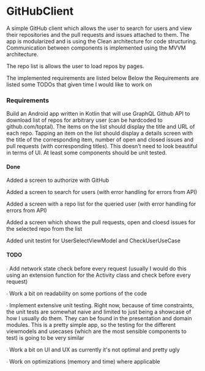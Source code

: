 # GitHubClient
A simple GitHub client which allows the user to search for users and view their repositories and the pull requests and issues attached to them.
The app is modularized and is using the Clean architecture for code structuring. Communication between components is implemented using the MVVM architecture.

The repo list is allows the user to load repos by pages.

The implemented requirements are listed below
Below the Requirements are listed some TODOs that given time I would like to work on

### Requirements
Build an Android app written in Kotlin that will use GraphQL Github API to download list of repos for arbitrary user (can be hardcoded to github.com/toptal). The items on the list should display the title and URL of each repo.
Tapping an item on the list should display a details screen with the title of the corresponding item, number of open and closed issues and pull requests (with corresponding titles). This doesn’t need to look beautiful in terms of UI.
At least some components should be unit tested.

#### Done

  Added a screen to authorize with GitHub
  
  Added a screen to search for users (with error handling for errors from API)
  
  Added a screen with a repo list for the queried user (with error handling for errors from API)
  
  Added a screen which shows the pull requests, open and cloesd issues for the selected repo from the list
  
  Added unit testint for UserSelectViewModel and CheckUserUseCase

#### TODO

∙ Add network state check before every request (usually I would do this using an extension function for the Activity class and check before every request)

∙ Work a bit on readability on some portions of the code

∙ Implement extensive unit testing. Right now, because of time constraints, the unit tests are somewhat naive and limited to just being a showcase of how I usually do them. They can be found in the presentation and domain modules. This is a pretty simple app, so the testing for the different viewmodels and usecases (which are the most sensible components to test) is going to be very similar

∙ Work a bit on UI and UX as currently it's not optimal and pretty ugly

∙ Work on optimizations (memory and time) where applicable
